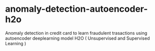 # anomaly-detection-autoencoder-h2o
Anomaly detection in credit card to learn fraudulent trasactions using autoencoder deeplearning model H2O ( Unsupervised and Supervised Learning )
